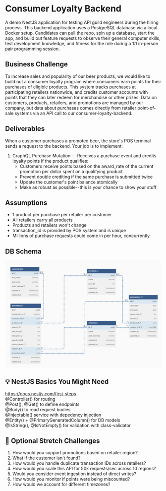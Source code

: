 # Consumer Loyalty Backend

A demo NestJS application for testing API guild engineers during the hiring process. This backend application uses a PostgreSQL database via a local Docker setup. Candidates can pull the repo, spin up a database, start the app, and build out feature requests to observe their general computer skills, test development knowledge, and fitness for the role during a 1:1 in-person pair programming session.

## Business Challenge

To increase sales and popularity of our beer products, we would like to build out a consumer loyalty program where consumers earn points for their purchases of eligible products. This system tracks purchases at participating retailers nationwide, and credits customer accounts with points that they can later redeem for merchandise or other prizes. Data on customers, products, retailers, and promotions are managed by our company, but data about purchases comes directly from retailer point-of-sale systems via an API call to our consumer-loyalty-backend.

## Deliverables
When a customer purchases a promoted beer, the store's POS terminal sends a request to the backend. Your job is to implement:

1. GraphQL Purchase Mutation — Receives a purchase event and credits loyalty points if the product qualifies:
    - Customers receive points based on the award_rate of the current promotion per dollar spent on a qualifying product
    - Prevent double crediting if the same purchase is submitted twice
    - Update the customer's point balance atomically
    - Make as robust as possible--this is your chance to show your stuff

## Assumptions
- 1 product per purchase per retailer per customer
- All retailers carry all products
- Products and retailers won't change
- transaction_id is provided by POS system and is unique
- Millions of purchase requests could come in per hour, concurrently

## DB Schema
<img src="./dbdiagram.png" />


## 💡 NestJS Basics You Might Need
https://docs.nestjs.com/first-steps
<br/>@Controller() for routing
<br/>@Post(), @Get() to define endpoints
<br/>@Body() to read request bodies
<br/>@Injectable() service with depedency injection
<br/>@Entity() + @PrimaryGeneratedColumn() for DB models
<br/>@IsString(), @IsNotEmpty() for validation with class-validator

## 🧩 Optional Stretch Challenges
1. How would you support promotions based on retailer region?
1. What if the customer isn't found?
1. How would you handle duplicate transaction IDs across retailers?
1. How would you scale this API for 50k requests/sec across 10 regions?
1. Would you consider event ingestion instead of direct writes?
1. How would you monitor if points were being miscounted?
1. How would we account for different timezones?